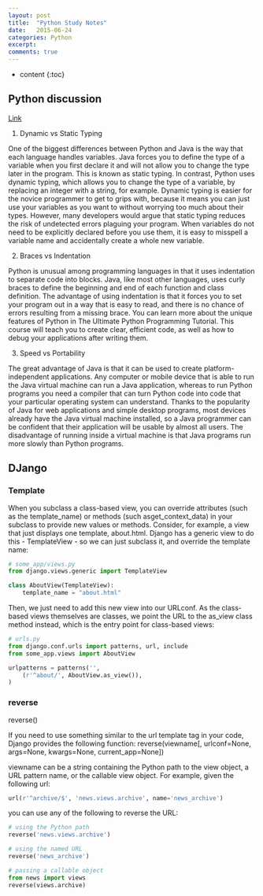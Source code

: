 ```yaml
---
layout: post
title:  "Python Study Notes"
date:   2015-06-24
categories: Python
excerpt: 
comments: true
---
```


* content
{:toc}

## Python discussion

[Link](https://www.udemy.com/blog/python-vs-java/)

1. Dynamic vs Static Typing

One of the biggest differences between Python and Java is the way that each language handles variables. Java forces you to define the type of a variable when you first declare it and will not allow you to change the type later in the program. This is known as static typing. In contrast, Python uses dynamic typing, which allows you to change the type of a variable, by replacing an integer with a string, for example.
Dynamic typing is easier for the novice programmer to get to grips with, because it means you can just use your variables as you want to without worrying too much about their types. However, many developers would argue that static typing reduces the risk of undetected errors plaguing your program. When variables do not need to be explicitly declared before you use them, it is easy to misspell a variable name and accidentally create a whole new variable.

2. Braces vs Indentation

Python is unusual among programming languages in that it uses indentation to separate code into blocks. Java, like most other languages, uses curly braces to define the beginning and end of each function and class definition. The advantage of using indentation is that it forces you to set your program out in a way that is easy to read, and there is no chance of errors resulting from a missing brace.
You can learn more about the unique features of Python in The Ultimate Python Programming Tutorial. This course will teach you to create clear, efficient code, as well as how to debug your applications after writing them.

3. Speed vs Portability

The great advantage of Java is that it can be used to create platform-independent applications. Any computer or mobile device that is able to run the Java virtual machine can run a Java application, whereas to run Python programs you need a compiler that can turn Python code into code that your particular operating system can understand. Thanks to the popularity of Java for web applications and simple desktop programs, most devices already have the Java virtual machine installed, so a Java programmer can be confident that their application will be usable by almost all users. The disadvantage of running inside a virtual machine is that Java programs run more slowly than Python programs.

## DJango

### Template

When you subclass a class-based view, you can override attributes (such as the template_name) or methods (such asget_context_data) in your subclass to provide new values or methods. Consider, for example, a view that just displays one template, about.html. Django has a generic view to do this - TemplateView - so we can just subclass it, and override the template name:

~~~ python
# some_app/views.py
from django.views.generic import TemplateView

class AboutView(TemplateView):
    template_name = "about.html"
~~~

Then, we just need to add this new view into our URLconf. As the class-based views themselves are classes, we point the URL to the as_view class method instead, which is the entry point for class-based views:

~~~ python
# urls.py
from django.conf.urls import patterns, url, include
from some_app.views import AboutView

urlpatterns = patterns('',
    (r'^about/', AboutView.as_view()),
)
~~~

### reverse

reverse()

If you need to use something similar to the url template tag in your code, Django provides the following function:
reverse(viewname[, urlconf=None, args=None, kwargs=None, current_app=None])

viewname can be a string containing the Python path to the view object, a URL pattern name, or the callable view object. For example, given the following url:

~~~ python
url(r'^archive/$', 'news.views.archive', name='news_archive')
~~~

you can use any of the following to reverse the URL:

~~~ python
# using the Python path
reverse('news.views.archive')

# using the named URL
reverse('news_archive')

# passing a callable object
from news import views
reverse(views.archive)
~~~
